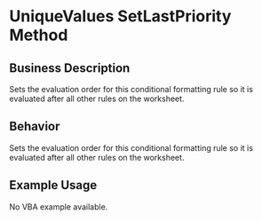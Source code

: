 # UniqueValues SetLastPriority Method

## Business Description
Sets the evaluation order for this conditional formatting rule so it is evaluated after all other rules on the worksheet.

## Behavior
Sets the evaluation order for this conditional formatting rule so it is evaluated after all other rules on the worksheet.

## Example Usage
No VBA example available.